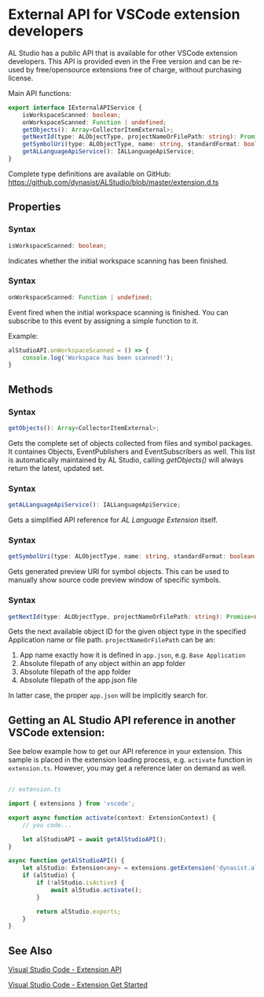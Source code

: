 
# External API for VSCode extension developers

AL Studio has a public API that is available for other VSCode extension developers.
This API is provided even in the Free version and can be re-used by free/opensource extensions free of charge, without purchasing license.

Main API functions:
```typescript
export interface IExternalAPIService {
    isWorkspaceScanned: boolean;
    onWorkspaceScanned: Function | undefined;
    getObjects(): Array<CollectorItemExternal>;
    getNextId(type: ALObjectType, projectNameOrFilePath: string): Promise<number>;
    getSymbolUri(type: ALObjectType, name: string, standardFormat: boolean): Uri | null;
    getALLanguageApiService(): IALLanguageApiService;
}
```

Complete type definitions are available on GitHub: https://github.com/dynasist/ALStudio/blob/master/extension.d.ts

## Properties

### **Syntax**
```typescript
isWorkspaceScanned: boolean;
```

Indicates whether the initial workspace scanning has been finished.

### **Syntax**
```typescript
onWorkspaceScanned: Function | undefined;
```

Event fired when the initial workspace scanning is finished. You can subscribe to this event by assigning a simple function to it.

Example:
```typescript
alStudioAPI.onWorkspaceScanned = () => {
    console.log('Workspace has been scanned!');
}
```

## Methods

### **Syntax**
```typescript 
getObjects(): Array<CollectorItemExternal>;
```

Gets the complete set of objects collected from files and symbol packages. It containes Objects, EventPublishers and EventSubscribers as well.
This list is automatically maintained by AL Studio, calling *getObjects()* will always return the latest, updated set.

### **Syntax**
```typescript
getALLanguageApiService(): IALLanguageApiService;
```

Gets a simplified API reference for *AL Language Extension* itself.

### **Syntax**

```typescript
getSymbolUri(type: ALObjectType, name: string, standardFormat: boolean = false): Uri | null;
```

Gets generated preview URI for symbol objects. This can be used to manually show source code preview window of specific symbols.

### **Syntax**

```typescript
getNextId(type: ALObjectType, projectNameOrFilePath: string): Promise<number>;
```

Gets the next available object ID for the given object type in the specified Application name or file path. 
`projectNameOrFilePath` can be an:
1. App name exactly how it is defined in `app.json`, e.g. `Base Application`
2. Absolute filepath of any object within an app folder
3. Absolute filepath of the app folder
4. Absolute filepath of the app.json file

In latter case, the proper `app.json` will be implicitly search for.

## Getting an AL Studio API reference in another VSCode extension:

See below example how to get our API reference in your extension. This sample is placed in the extension loading process, e.g. `activate` function in `extension.ts`. However, you may get a reference later on demand as well.

```typescript

// extension.ts

import { extensions } from 'vscode';

export async function activate(context: ExtensionContext) {
    // you code...

    let alStudioAPI = await getAlStudioAPI();
}

async function getAlStudioAPI() {
    let alStudio: Extension<any> = extensions.getExtension('dynasist.al-studio')!;
    if (alStudio) {
        if (!alStudio.isActive) {
            await alStudio.activate();
        }

        return alStudio.exports;
    }
}

```


## See Also

[Visual Studio Code - Extension API](https://code.visualstudio.com/api)

[Visual Studio Code - Extension Get Started](https://code.visualstudio.com/api/get-started/your-first-extension)